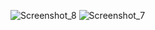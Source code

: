 ![Screenshot_8](https://user-images.githubusercontent.com/66922499/125515193-99d173fa-edff-4d8a-8d80-efb1aeb34277.png)
![Screenshot_7](https://user-images.githubusercontent.com/66922499/125515204-61d39296-182c-4c4a-8371-61f2f54218b0.png)


